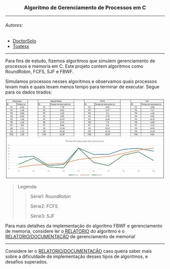 <h3 align=center>Algoritmo de Gerenciamento de Processos em C</h3>

<hr>

<h6>Autores:</h6>

 * [DoctorSolo](https://github.com/DoctorSolo)
 * [Tostesx](https://github.com/Tostesx)

<hr>

<p>Para fins de estudo, fizemos algoritmos que simulem gerenciamento de processos e memoria em C.
Este projeto contem algoritmos como RoundRobin, FCFS, SJF e FBWF.

Simulamos processos nesses algoritmos e observamos quais processos levam mais e quais levam menos tempo para terminar de executar. Segue para os dados tirados:</p>

![grafico](Document/GraficosProcessos.png)

>Legenda:
>
>>   Série1: RoundRobin
>>
>>  Série2: FCFS
>>
>>   Série3: SJF

Para mais detalhes da implementação do algoritmo FBWF e gerenciamento de memoria, considere ler o [RELATORIO](Document/First-Best-Worst-Fits-Relatório.md) do algoritmo e o [RELATORIO/DOCUMENTAÇÂO](Document/Relatorio_Gerenciamento_Processos_Memoria.pdf) de gerenciamento de memoria!

<hr>

Considere ler o [RELATORIO/DOCUMENTAÇÂO](Document/Relatorio_Gerenciamento_Processos_Memoria.pdf) caso queira saber mais sobre a dificuldade de implementação desses tipos de algoritmos, e desafios superados.